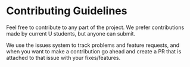 # Contributing Guidelines

Feel free to contribute to any part of the project. We prefer contributions made by current U students, but anyone can
submit.

We use the issues system to track problems and feature requests, and when you want to make a contribution go ahead and 
create a PR that is attached to that issue with your fixes/features.